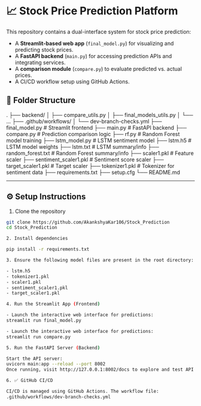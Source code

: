 # 📈 Stock Price Prediction Platform

This repository contains a dual-interface system for stock price prediction:

- A **Streamlit-based web app** (`final_model.py`) for visualizing and predicting stock prices.
- A **FastAPI backend** (`main.py`) for accessing prediction APIs and integrating services.
- A **comparison module** (`compare.py`) to evaluate predicted vs. actual prices.
- A CI/CD workflow setup using GitHub Actions.

## 📁 Folder Structure

. ├── backend/ │ ├── compare_utils.py │ ├── final_models_utils.py │ └── ... ├── .github/workflows/ │ └── dev-branch-checks.yml ├── final_model.py # Streamlit frontend ├── main.py # FastAPI backend ├── compare.py # Prediction comparison logic ├── rf.py # Random Forest model training ├── lstm_model.py # LSTM sentiment model ├── lstm.h5 # LSTM model weights ├── lstm.txt # LSTM summary/info ├── random_forest.txt # Random Forest summary/info ├── scaler1.pkl # Feature scaler ├── sentiment_scaler1.pkl # Sentiment score scaler ├── target_scaler1.pkl # Target scaler ├── tokenizer1.pkl # Tokenizer for sentiment data ├── requirements.txt ├── setup.cfg └── README.md

---

## ⚙️ Setup Instructions

1. Clone the repository

```bash
git clone https://github.com/AkankshyaKar106/Stock_Prediction
cd Stock_Prediction

2. Install dependencies

pip install -r requirements.txt

3. Ensure the following model files are present in the root directory:

- lstm.h5
- tokenizer1.pkl
- scaler1.pkl
- sentiment_scaler1.pkl
- target_scaler1.pkl

4. Run the Streamlit App (Frontend)

- Launch the interactive web interface for predictions:
streamlit run final_model.py

- Launch the interactive web interface for predictions:
streamlit run compare.py

5. Run the FastAPI Server (Backend)

Start the API server:
uvicorn main:app --reload --port 8002
Once running, visit http://127.0.0.1:8002/docs to explore and test API endpoints via Swagger UI.

6. ✅ GitHub CI/CD

CI/CD is managed using GitHub Actions. The workflow file:
.github/workflows/dev-branch-checks.yml
